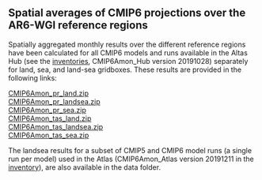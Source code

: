 ## Spatial averages of CMIP6 projections over the AR6-WGI reference regions

Spatially aggregated monthly results over the different reference regions have been calculated for all CMIP6 models and runs available in the Altas Hub (see the [inventories](https://github.com/SantanderMetGroup/IPCC-Atlas/tree/devel/AtlasHub-inventory/Hub), CMIP6Amon_Hub version 20191028) separately for land, sea, and land-sea gridboxes. These results are provided in the following links:

[CMIP6Amon_pr_land.zip](http://meteo.unican.es/work/IPCC_Atlas/regional_means/CMIP6Amon_pr_land.zip)\
[CMIP6Amon_pr_landsea.zip](http://meteo.unican.es/work/IPCC_Atlas/regional_means/CMIP6Amon_pr_landsea.zip)\
[CMIP6Amon_pr_sea.zip](http://meteo.unican.es/work/IPCC_Atlas/regional_means/CMIP6Amon_pr_sea.zip)\
[CMIP6Amon_tas_land.zip](http://meteo.unican.es/work/IPCC_Atlas/regional_means/CMIP6Amon_tas_land.zip)\
[CMIP6Amon_tas_landsea.zip](http://meteo.unican.es/work/IPCC_Atlas/regional_means/CMIP6Amon_tas_landsea.zip)\
[CMIP6Amon_tas_sea.zip](http://meteo.unican.es/work/IPCC_Atlas/regional_means/CMIP6Amon_tas_sea.zip)

The landsea results for a subset of CMIP5 and CMIP6 model runs (a single run per model) used in the Atlas (CMIP6Amon_Atlas version 20191211 in the [inventory](https://github.com/SantanderMetGroup/IPCC-Atlas/tree/devel/AtlasHub-inventory)), are also available in the data folder.

